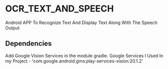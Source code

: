 # OCR_TEXT_AND_SPEECH
Android APP To Recognize Text And Display Text Along With The Speech Output

## Dependencies
Add Google Vision Services in the module gradle.
Google Services I Used In my Project - 'com.google.android.gms:play-services-vision:20.1.2'

